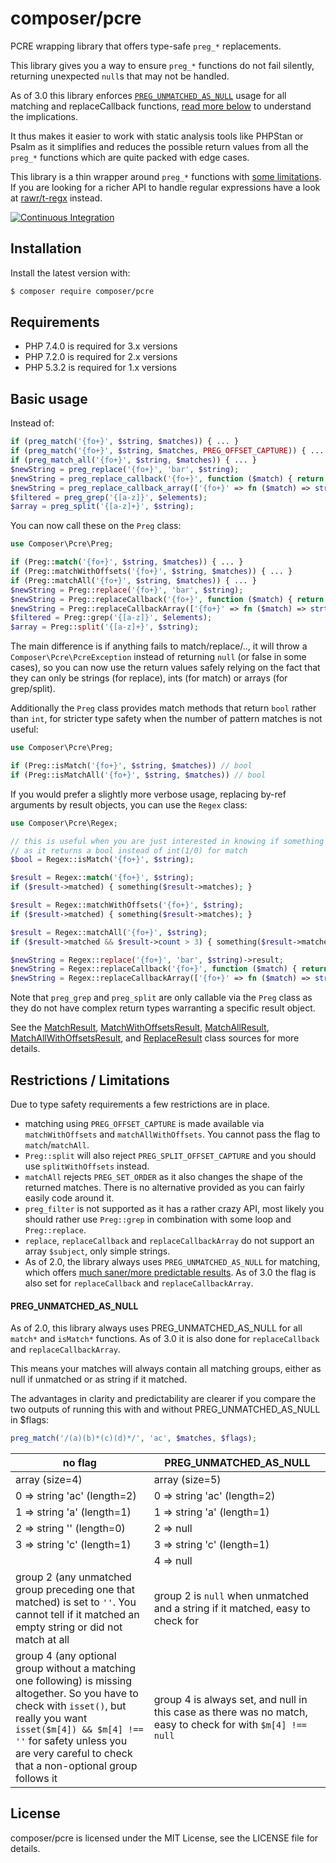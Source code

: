 composer/pcre
=============

PCRE wrapping library that offers type-safe `preg_*` replacements.

This library gives you a way to ensure `preg_*` functions do not fail silently, returning
unexpected `null`s that may not be handled.

As of 3.0 this library enforces [`PREG_UNMATCHED_AS_NULL`](#preg_unmatched_as_null) usage
for all matching and replaceCallback functions, [read more below](#preg_unmatched_as_null)
to understand the implications.

It thus makes it easier to work with static analysis tools like PHPStan or Psalm as it
simplifies and reduces the possible return values from all the `preg_*` functions which
are quite packed with edge cases.

This library is a thin wrapper around `preg_*` functions with [some limitations](#restrictions--limitations).
If you are looking for a richer API to handle regular expressions have a look at
[rawr/t-regx](https://packagist.org/packages/rawr/t-regx) instead.

[![Continuous Integration](https://github.com/composer/pcre/workflows/Continuous%20Integration/badge.svg?branch=main)](https://github.com/composer/pcre/actions)


Installation
------------

Install the latest version with:

```bash
$ composer require composer/pcre
```


Requirements
------------

* PHP 7.4.0 is required for 3.x versions
* PHP 7.2.0 is required for 2.x versions
* PHP 5.3.2 is required for 1.x versions


Basic usage
-----------

Instead of:

```php
if (preg_match('{fo+}', $string, $matches)) { ... }
if (preg_match('{fo+}', $string, $matches, PREG_OFFSET_CAPTURE)) { ... }
if (preg_match_all('{fo+}', $string, $matches)) { ... }
$newString = preg_replace('{fo+}', 'bar', $string);
$newString = preg_replace_callback('{fo+}', function ($match) { return strtoupper($match[0]); }, $string);
$newString = preg_replace_callback_array(['{fo+}' => fn ($match) => strtoupper($match[0])], $string);
$filtered = preg_grep('{[a-z]}', $elements);
$array = preg_split('{[a-z]+}', $string);
```

You can now call these on the `Preg` class:

```php
use Composer\Pcre\Preg;

if (Preg::match('{fo+}', $string, $matches)) { ... }
if (Preg::matchWithOffsets('{fo+}', $string, $matches)) { ... }
if (Preg::matchAll('{fo+}', $string, $matches)) { ... }
$newString = Preg::replace('{fo+}', 'bar', $string);
$newString = Preg::replaceCallback('{fo+}', function ($match) { return strtoupper($match[0]); }, $string);
$newString = Preg::replaceCallbackArray(['{fo+}' => fn ($match) => strtoupper($match[0])], $string);
$filtered = Preg::grep('{[a-z]}', $elements);
$array = Preg::split('{[a-z]+}', $string);
```

The main difference is if anything fails to match/replace/.., it will throw a `Composer\Pcre\PcreException`
instead of returning `null` (or false in some cases), so you can now use the return values safely relying on
the fact that they can only be strings (for replace), ints (for match) or arrays (for grep/split).

Additionally the `Preg` class provides match methods that return `bool` rather than `int`, for stricter type safety
when the number of pattern matches is not useful:

```php
use Composer\Pcre\Preg;

if (Preg::isMatch('{fo+}', $string, $matches)) // bool
if (Preg::isMatchAll('{fo+}', $string, $matches)) // bool
```

If you would prefer a slightly more verbose usage, replacing by-ref arguments by result objects, you can use the `Regex` class:

```php
use Composer\Pcre\Regex;

// this is useful when you are just interested in knowing if something matched
// as it returns a bool instead of int(1/0) for match
$bool = Regex::isMatch('{fo+}', $string);

$result = Regex::match('{fo+}', $string);
if ($result->matched) { something($result->matches); }

$result = Regex::matchWithOffsets('{fo+}', $string);
if ($result->matched) { something($result->matches); }

$result = Regex::matchAll('{fo+}', $string);
if ($result->matched && $result->count > 3) { something($result->matches); }

$newString = Regex::replace('{fo+}', 'bar', $string)->result;
$newString = Regex::replaceCallback('{fo+}', function ($match) { return strtoupper($match[0]); }, $string)->result;
$newString = Regex::replaceCallbackArray(['{fo+}' => fn ($match) => strtoupper($match[0])], $string)->result;
```

Note that `preg_grep` and `preg_split` are only callable via the `Preg` class as they do not have
complex return types warranting a specific result object.

See the [MatchResult](src/MatchResult.php), [MatchWithOffsetsResult](src/MatchWithOffsetsResult.php), [MatchAllResult](src/MatchAllResult.php),
[MatchAllWithOffsetsResult](src/MatchAllWithOffsetsResult.php), and [ReplaceResult](src/ReplaceResult.php) class sources for more details.

Restrictions / Limitations
--------------------------

Due to type safety requirements a few restrictions are in place.

- matching using `PREG_OFFSET_CAPTURE` is made available via `matchWithOffsets` and `matchAllWithOffsets`.
  You cannot pass the flag to `match`/`matchAll`.
- `Preg::split` will also reject `PREG_SPLIT_OFFSET_CAPTURE` and you should use `splitWithOffsets`
  instead.
- `matchAll` rejects `PREG_SET_ORDER` as it also changes the shape of the returned matches. There
  is no alternative provided as you can fairly easily code around it.
- `preg_filter` is not supported as it has a rather crazy API, most likely you should rather
  use `Preg::grep` in combination with some loop and `Preg::replace`.
- `replace`, `replaceCallback` and `replaceCallbackArray` do not support an array `$subject`,
  only simple strings.
- As of 2.0, the library always uses `PREG_UNMATCHED_AS_NULL` for matching, which offers [much
  saner/more predictable results](#preg_unmatched_as_null). As of 3.0 the flag is also set for
  `replaceCallback` and `replaceCallbackArray`.

#### PREG_UNMATCHED_AS_NULL

As of 2.0, this library always uses PREG_UNMATCHED_AS_NULL for all `match*` and `isMatch*`
functions. As of 3.0 it is also done for `replaceCallback` and `replaceCallbackArray`.

This means your matches will always contain all matching groups, either as null if unmatched
or as string if it matched.

The advantages in clarity and predictability are clearer if you compare the two outputs of
running this with and without PREG_UNMATCHED_AS_NULL in $flags:

```php
preg_match('/(a)(b)*(c)(d)*/', 'ac', $matches, $flags);
```

| no flag | PREG_UNMATCHED_AS_NULL |
| --- | --- |
| array (size=4)              | array (size=5) |
| 0 => string 'ac' (length=2) |   0 => string 'ac' (length=2) |
| 1 => string 'a' (length=1)  |   1 => string 'a' (length=1) |
| 2 => string '' (length=0)   |   2 => null |
| 3 => string 'c' (length=1)  |   3 => string 'c' (length=1) |
|                             |   4 => null |
| group 2 (any unmatched group preceding one that matched) is set to `''`. You cannot tell if it matched an empty string or did not match at all | group 2 is `null` when unmatched and a string if it matched, easy to check for |
| group 4 (any optional group without a matching one following) is missing altogether. So you have to check with `isset()`, but really you want `isset($m[4]) && $m[4] !== ''` for safety unless you are very careful to check that a non-optional group follows it | group 4 is always set, and null in this case as there was no match, easy to check for with `$m[4] !== null` |

License
-------

composer/pcre is licensed under the MIT License, see the LICENSE file for details.
